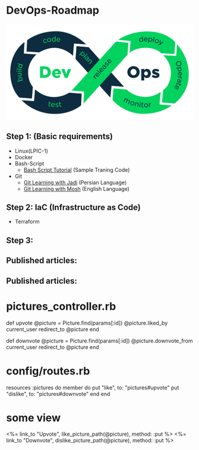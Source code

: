 # DevOps-Roadmap

<p align="center">
 <img alt="DevOps Logo" src="image/DevOps.png">
</p>

## Step 1: (Basic requirements)
- Linux(LPIC-1)
- Docker
- Bash-Script
    - [Bash Script Tutorial](https://github.com/ahmadalibagheri/bash-script-tutorial) (Sample Traning Code)
- Git
    - [Git Learning with Jadi](https://faradars.org/courses/fvgit9609-git-github-gitlab) (Persian Language) 
    - [Git Learning with Mosh](https://codewithmosh.com/p/the-ultimate-git-course) (English Language) 
## Step 2: IaC (Infrastructure as Code)
- Terraform 
## Step 3:

## Published articles:

## Published articles:


# pictures_controller.rb
def upvote
  @picture = Picture.find(params[:id])
  @picture.liked_by current_user
  redirect_to @picture
end

def downvote
  @picture = Picture.find(params[:id])
  @picture.downvote_from current_user
  redirect_to @picture
end

# config/routes.rb

resources :pictures do
  member do
    put "like", to: "pictures#upvote"
    put "dislike", to: "pictures#downvote"
  end
end

# some view

<%= link_to "Upvote", like_picture_path(@picture), method: :put %>
<%= link_to "Downvote", dislike_picture_path(@picture), method: :put %>